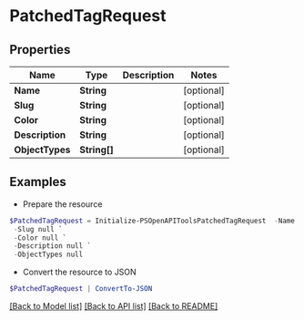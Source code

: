 # PatchedTagRequest
## Properties

Name | Type | Description | Notes
------------ | ------------- | ------------- | -------------
**Name** | **String** |  | [optional] 
**Slug** | **String** |  | [optional] 
**Color** | **String** |  | [optional] 
**Description** | **String** |  | [optional] 
**ObjectTypes** | **String[]** |  | [optional] 

## Examples

- Prepare the resource
```powershell
$PatchedTagRequest = Initialize-PSOpenAPIToolsPatchedTagRequest  -Name null `
 -Slug null `
 -Color null `
 -Description null `
 -ObjectTypes null
```

- Convert the resource to JSON
```powershell
$PatchedTagRequest | ConvertTo-JSON
```

[[Back to Model list]](../README.md#documentation-for-models) [[Back to API list]](../README.md#documentation-for-api-endpoints) [[Back to README]](../README.md)

